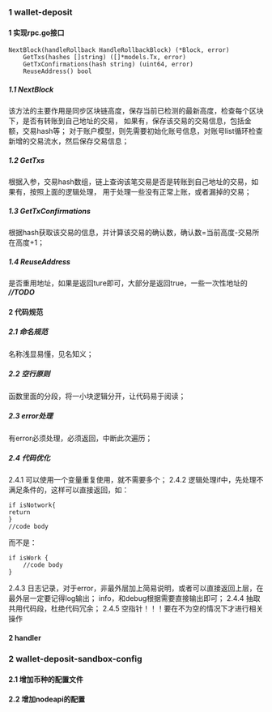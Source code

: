 ### 1 wallet-deposit
#### 1 实现rpc.go接口
```
NextBlock(handleRollback HandleRollbackBlock) (*Block, error)
	GetTxs(hashes []string) ([]*models.Tx, error)
	GetTxConfirmations(hash string) (uint64, error)
	ReuseAddress() bool
```
##### 1.1 NextBlock
该方法的主要作用是同步区块链高度，保存当前已检测的最新高度，检查每个区块下，是否有转账到自己地址的交易，
如果有，保存该交易的交易信息，包括金额，交易hash等；
对于账户模型，则先需要初始化账号信息，对账号list循环检查新增的交易流水，然后保存交易信息；

##### 1.2 GetTxs
根据入参，交易hash数组，链上查询该笔交易是否是转账到自己地址的交易，如果有，按照上面的逻辑处理，
用于处理一些没有正常上账，或者漏掉的交易；

##### 1.3 GetTxConfirmations
根据hash获取该交易的信息，并计算该交易的确认数，确认数=当前高度-交易所在高度+1；

##### 1.4 ReuseAddress
是否重用地址，如果是返回ture即可，大部分是返回true，一些一次性地址的 ***//TODO***

#### 2 代码规范
##### 2.1 命名规范
名称浅显易懂，见名知义；
##### 2.2 空行原则
函数里面的分段，将一小块逻辑分开，让代码易于阅读；
##### 2.3 error处理
有error必须处理，必须返回，中断此次遍历；
##### 2.4 代码优化
2.4.1 可以使用一个变量重复使用，就不需要多个；
2.4.2 逻辑处理if中，先处理不满足条件的，这样可以直接返回，如：
```
if isNotwork{
return
}
//code body
```
而不是：
```$xslt
if isWork {
    //code body
}
```
2.4.3 日志记录，对于error，非最外层加上简易说明，或者可以直接返回上层，在最外层一定要记得log输出；
info，和debug根据需要直接输出即可；
2.4.4 抽取共用代码段，杜绝代码冗余；
2.4.5 空指针！！！要在不为空的情况下才进行相关操作
#### 2 handler

### 2 wallet-deposit-sandbox-config
#### 2.1 增加币种的配置文件
#### 2.2 增加nodeapi的配置